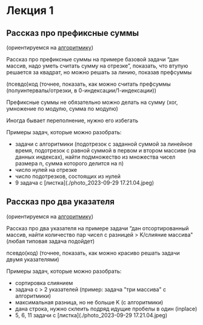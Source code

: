 # Лекция 1
## Рассказ про префиксные суммы
(ориентируемся на [алгоритмику](https://ru.algorithmica.org/cs/range-queries/prefix-sum/))

Рассказ про префиксные суммы на примере базовой задачи “дан массив, надо уметь считать сумму на отрезке”, показать, что втупую решается за квадрат, но можно решать за линию, показав префсуммы

(псевдо)код (точнее, показать, как можно считать префсуммы (полуинтервалы/отрезки, в 0-индексации/1-индексации))

Префиксные суммы не обязательно можно делать на сумму (xor, умножение по модулю, сумма по модулю)

Иногда бывает переполнение, нужно его избегать

Примеры задач, которые можно разобрать:
- задачи с алгоритмики (подотрезок с заданной суммой за линейное время, подотрезок с равной суммой в первом и втором массиве (на данных индексах), найти подмножество из множества чисел размера n, сумма которого делится на n)
- число нулей на отрезке
- число подотрезков, состоящих из нулей
- 9 задача с [листка](./photo_2023-09-29 17.21.04.jpeg)
## Рассказ про два указателя

(ориентируемся на [алгоритмику](https://algorithmica.org/tg/mergesort))


Рассказ про два указателя на примере задачи “дан отсортированный массив, найти количество пар чисел с разницей > K/слияние массива" (любая типовая задача подойдет)

псевдо(код) (точнее, показать, как можно красиво решать задачи двумя указателями)

Примеры задач, которые можно разобрать:
- сортировка слиянием
- задача с > 2 указателей (пример: задача "три массива" с алгоритмики)
- максимальная разница, но не больше K (с алгоритмики)
- дана строка, нужно склеить подряд идущие пробелы в один (inplace)
- 5, 6, 11 задачи с [листка](./photo_2023-09-29 17.21.04.jpeg)

